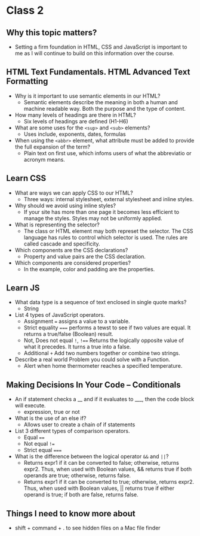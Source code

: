 # Class 2

## Why this topic matters?
* Setting a firm foundation in HTML, CSS and JavaScript is important to me as I will continue to build on this information over the course. 

## HTML Text Fundamentals. HTML Advanced Text Formatting

* Why is it important to use semantic elements in our HTML?
    * Semantic elements describe the meaning in both a human and machine readable way. Both the purpose and the type of content.
* How many levels of headings are there in HTML?
    * Six levels of headings are defined (H1-H6)
* What are some uses for the `<sup>` and `<sub>` elements?
    * Uses include, exponents, dates, formulas
* When using the `<abbr>` element, what attribute must be added to provide the full expansion of the term?
    * Plain text on first use, which infoms users of what the abbreviatio or acronym means.

## Learn CSS

* What are ways we can apply CSS to our HTML?
    * Three ways: internal stylesheet, external stylesheet and inline styles.
* Why should we avoid using inline styles?
    * If your site has more than one page it becomes less efficient to manage the styles. Styles may not be uniformly applied. 
* What is representing the selector?
    * The class or HTML element may both represet the selector. The CSS language has rules to control which selector is used. The rules are called cascade and specificity. 
* Which components are the CSS declarations?
    * Property and value pairs are the CSS declaration.
* Which components are considered properties?
    * In the example, color and padding are the properties.

## Learn JS

* What data type is a sequence of text enclosed in single quote marks?
    * String
* List 4 types of JavaScript operators.
    * Assignment `=` assigns a value to a variable.
    * Strict equality `===` performs a tewst to see if two values are equal. It returns a true/false (Boolean) result.
    * Not, Does not equal `!`, `!==` Returns the logically opposite value of what it precedes. It turns a true into a false.
    * Additional `+` Add two numbers together or combine two strings.
* Describe a real world Problem you could solve with a Function.
    * Alert when home thermometer reaches a specified temperature.

## Making Decisions In Your Code – Conditionals

* An if statement checks a __ and if it evaluates to ___, then the code block will execute.
    * expression, true or not
* What is the use of an else if?
    * Allows user to create a chain of if statements
* List 3 different types of comparison operators.
    * Equal `==`
    * Not equal `!=`
    * Strict equal `===`
* What is the difference between the logical operator `&&` and `||`?
    * Returns expr1 if it can be converted to false; otherwise, returns expr2. Thus, when used with Boolean values, && returns true if both operands are true; otherwise, returns false.
    * Returns expr1 if it can be converted to true; otherwise, returns expr2. Thus, when used with Boolean values, || returns true if either operand is true; if both are false, returns false.

## Things I need to know more about
* shift + command + . to see hidden files on a Mac file finder

<!-- ## Lots of new JS prompts to play with 
    * Always start with 'use strict';
    * console.log('Hi, from the js file!');

// Prompt users for input
let userName = prompt('What is your name?');
console.log('User name is: ', userName);

// Validate the input usring some conditional logic
// if(meet this condition then do hte else){

// } else {

// }

if(toLowerCaseName === 'bob' || lowerCaseName === 'larry') {

alert('Welcome back to the site: ' + userName);
} else {
    alert('Welcome new user to my page!');
}

// userName.toLowerCase or the userName.toUpperCase(); 
let toLowerCaseName = userName.toLowerCaseName();

console.log('Name Lower Case: ', toLowerCaseName);

//look at some data types: boolean, string, number, undefined, null

let myBooleanValueTrue = true;
let myBooleanValueFalse = false;
let thirdBooleanValueTrue = true;

if

// introduction to arrays


// methods we are learning
// prompt(), typeof(), toLowerCase(), toUpperCase()

// technical requirements for lab -->
